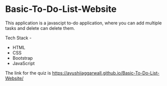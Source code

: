 # Basic-To-Do-List-Website

This application is a javascipt to-do application, where you can add multiple tasks and delete can delete them.

Tech Stack - 
  - HTML
  - CSS
  - Bootstrap
  - JavaScript 

The link for the quiz is https://ayushiiaggarwall.github.io/Basic-To-Do-List-Website/

